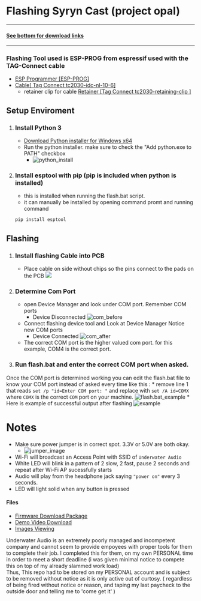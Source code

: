 # Flashing Syryn Cast (project opal)
---
#### [See bottom for download links](https://github.com/Ryan-Romig/opal-test-release/blob/main/docs/README.md#Files)
---
### Flashing Tool used is ESP-PROG from espressif used with the TAG-Connect cable
* [ESP Programmer [ESP-PROG]](https://www.digikey.com/en/products/detail/espressif-systems/ESP-PROG/10259352?s=N4IgTCBcDaIKIGUAKBaJAnA9gcwAQCNMBDdAExAF0BfIA)
* [Cable[ Tag Connect tc2030-idc-nl-10-6]](https://www.tag-connect.com/product/tc2030-idc-nl-10-6-pin-plug-of-nails-spring-pin-cable-with-0-1-ribbon-connector-10-version)
   * retainer clip for cable
   [Retainer [Tag Connect tc2030-retaining-clip ] ](https://www.tag-connect.com/product/tc2030-retaining-clip-board-3-pack)

## Setup Enviroment
1. ### Install Python 3
    * [Download Python installer for Windows x64](https://www.python.org/ftp/python/3.11.0/python-3.11.0-amd64.exe)
    * Run the python installer. make sure to check the "Add python.exe to PATH" checkbox 
        * ![python_install](/docs/assets//python_install.PNG)

2. ### Install esptool with pip (pip is included when python is installed)
    * this is installed when running the flash.bat script. 
    * it can manually be installed by opening command promt and running command 
    ```cmd
    pip install esptool
## Flashing
1. ### Install flashing Cable into PCB
    * Place cable on side without chips so the pins connect to the pads on the PCB
        ![](/docs/assets/)
2. ### Determine Com Port
    * open Device Manager and look under COM port. Remember COM ports
        * Device Disconnected
        ![com_before](/docs/assets/com_before.PNG)
    * Connect flashing device tool and Look at Device Manager Notice new COM ports
        * Device Connected
        ![com_after](/docs/assets/com_after.PNG)
    * The correct COM port is the higher valued com port. for this example, COM4 is the correct port. 

3. ### Run flash.bat and enter the correct COM port when asked.
Once the COM port is determined working you can edit the flash.bat file to know your COM port instead of asked every time like this : 
    * remove line 1 that reads 
        ```
        set /p "id=Enter COM port: "
        ```
        and replace with 
        ```
        set /A id=COMX
        ```        
        where ```COMX``` is the correct ```COM``` port on your machine.
        ![flash.bat_example](/docs/assets/flash.PNG)
    * Here is example of successful output after flashing
    ![example](/docs/assets/example.PNG)

# Notes
* Make sure power jumper is in correct spot. 3.3V or 5.0V are both okay.
  * ![jumper_image](/docs/assets/jumper_image.png)
* Wi-Fi will broadcast an Access Point with SSID of ```Underwater Audio```
* White LED will blink in a pattern of 2 slow, 2 fast, pause 2 seconds and repeat after Wi-Fi AP sucessfully starts
* Audio will play from the headphone jack saying ``"power on"`` every 3 seconds.  
* LED will light solid when any button is pressed

#### Files
* [Firmware Download Package](https://github.com/Ryan-Romig/opal-test-release/releases/latest/download/underwater-audio-test.zip)
* [Demo Video Download](https://github.com/Ryan-Romig/opal-test-release/releases/latest/download/DEMO.mp4)
* [Images Viewing](https://github.com/Ryan-Romig/opal-test-release/releases/latest)

Underwater Audio is an extremely poorly managed and incompetent company and cannot seem to provide empoyees with proper tools for them to complete their job. I completed this for them, on my own PERSONAL time in order to meet a short deadline (i was given minimal notice to compete this on top of my already slammed work load)  
Thus, This repo had to be stored on my PERSONAL account and is subject to be removed without notice as it is only active out of curtosy. ( regardless of being fired without notice or reason, and taping my last paycheck to the outside door and telling me to 'come get it' ) 
